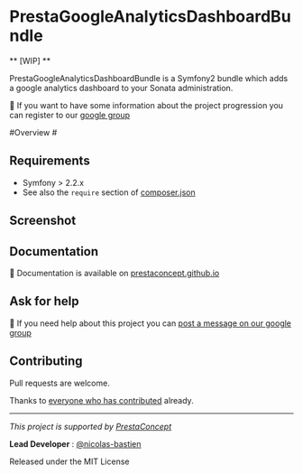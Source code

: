 PrestaGoogleAnalyticsDashboardBundle
=============

** [WIP] **


PrestaGoogleAnalyticsDashboardBundle is a Symfony2 bundle which adds a google analytics dashboard to your Sonata
administration.


:speech_balloon: If you want to have some information about the project progression you can register to our [google group][3]

#Overview #

## Requirements

* Symfony > 2.2.x
* See also the `require` section of [composer.json](composer.json)


## Screenshot ##


## Documentation ##

:book: Documentation is available on [prestaconcept.github.io][4]

## Ask for help ##

:speech_balloon: If you need help about this project you can [post a message on our google group][3]

## Contributing

Pull requests are welcome.


Thanks to
[everyone who has contributed](https://github.com/prestaconcept/PrestaGoogleAnalyticsDashboardBundle/graphs/contributors) already.

---

*This project is supported by [PrestaConcept](http://www.prestaconcept.net)*

**Lead Developer** : [@nicolas-bastien](https://github.com/nicolas-bastien)

Released under the MIT License


[3]: https://groups.google.com/forum/?hl=fr&fromgroups#!forum/prestacms-devs
[4]: http://prestaconcept.github.io/presta-google-analytics-dashboard/
